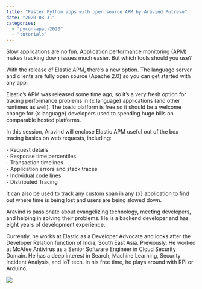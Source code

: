 ```yaml
---
title: "Faster Python apps with open source APM by Aravind Putrevu"
date: "2020-08-31"
categories: 
  - "pycon-apac-2020"
  - "tutorials"
---
```


Slow applications are no fun. Application performance monitoring (APM) makes tracking down issues much easier. But which tools should you use?

With the release of Elastic APM, there’s a new option. The language server and clients are fully open source (Apache 2.0) so you can get started with any app.

Elastic’s APM was released some time ago, so it’s a very fresh option for tracing performance problems in {x language} applications (and other runtimes as well). The basic platform is free so it should be a welcome change for {x language} developers used to spending huge bills on comparable hosted platforms.

In this session, Aravind will enclose Elastic APM useful out of the box tracing basics on web requests, including:

\- Request details  
\- Response time percentiles  
\- Transaction timelines  
\- Application errors and stack traces  
\- Individual code lines  
\- Distributed Tracing

It can also be used to track any custom span in any {x} application to find out where time is being lost and users are being slowed down.

Aravind is passionate about evangelizing technology, meeting developers, and helping in solving their problems. He is a backend developer and has eight years of development experience.

Currently, he works at Elastic as a Developer Advocate and looks after the Developer Relation function of India, South East Asia. Previously, He worked at McAfee Antivirus as a Senior Software Engineer in Cloud Security Domain. He has a deep interest in Search, Machine Learning, Security Incident Analysis, and IoT tech. In his free time, he plays around with RPi or Arduino.

![](https://pyconmy.files.wordpress.com/2020/09/12th-1430-1530-aravind-putrevu.png?w=1024)
